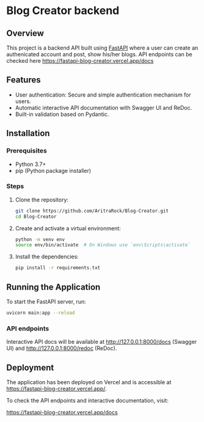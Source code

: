 # Blog Creator backend

## Overview
This project is a backend API built using [FastAPI](https://fastapi.tiangolo.com/) where a user can create an authenicated account and post, show his/her blogs. API endpoints can be checked here https://fastapi-blog-creator.vercel.app/docs
## Features
- User authentication: Secure and simple authentication mechanism for users.
- Automatic interactive API documentation with Swagger UI and ReDoc.
- Built-in validation based on Pydantic.

## Installation

### Prerequisites
- Python 3.7+
- pip (Python package installer)

### Steps
1. Clone the repository:
    ```sh
    git clone https://github.com/AritraRock/Blog-Creator.git
    cd Blog-Creator
    ```

2. Create and activate a virtual environment:
    ```sh
    python -m venv env
    source env/bin/activate  # On Windows use `env\Scripts\activate`
    ```

3. Install the dependencies:
    ```sh
    pip install -r requirements.txt
    ```

## Running the Application
To start the FastAPI server, run:
```sh
uvicorn main:app --reload
```
### API endpoints
Interactive API docs will be available at http://127.0.0.1:8000/docs (Swagger UI) and http://127.0.0.1:8000/redoc (ReDoc).

## Deployment

The application has been deployed on Vercel and is accessible at https://fastapi-blog-creator.vercel.app/.

To check the API endpoints and interactive documentation, visit:

https://fastapi-blog-creator.vercel.app/docs

